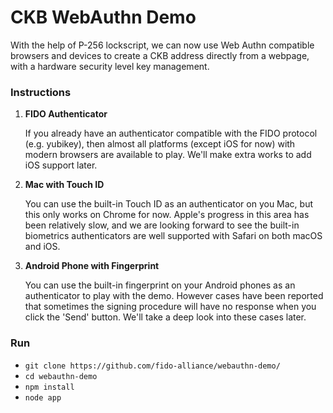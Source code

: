 # CKB WebAuthn Demo

With the help of P-256 lockscript, we can now use Web Authn compatible browsers and devices to create a CKB address directly from a webpage, with a hardware security level key management.

### Instructions

1. **FIDO Authenticator**

   If you already have an authenticator compatible with the FIDO protocol (e.g. yubikey), then almost all platforms (except iOS for now) with modern browsers are available to play. We'll make extra works to add iOS support later.

   

2. **Mac with Touch ID**

   You can use the built-in Touch ID as an authenticator on you Mac, but this only works on Chrome for now. Apple's progress in this area has been relatively slow, and we are looking forward to see the built-in biometrics authenticators are well supported with Safari on both macOS and iOS.

   

3. **Android Phone with Fingerprint**

   You can use the built-in fingerprint on your Android phones as an authenticator to play with the demo. However cases have been reported that sometimes the signing procedure will have no response when you click the 'Send' button. We'll take a deep look into these cases later.

### Run

- `git clone https://github.com/fido-alliance/webauthn-demo/`
- `cd webauthn-demo`
- `npm install`
- `node app`
